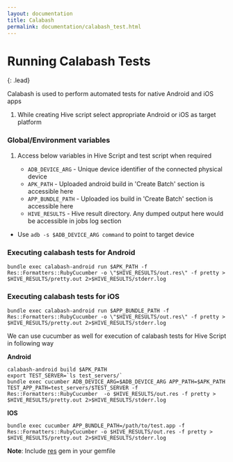 ```yaml
---
layout: documentation
title: Calabash
permalink: documentation/calabash_test.html
---
```


# Running Calabash Tests

{: .lead}

Calabash is used to perform automated tests for native Android and iOS apps

1. While creating Hive script select appropriate Android or iOS as target platform 

### Global/Environment variables  
1. 	Access below variables in Hive Script and test script when required

	* `ADB_DEVICE_ARG` - Unique device identifier of the connected physical device
	* `APK_PATH` - Uploaded android build in 'Create Batch' section is accessible here
	* `APP_BUNDLE_PATH` - Uploaded ios build in 'Create Batch' section is accessible here
	* `HIVE_RESULTS` - Hive result directory. Any dumped output here would be accessible in jobs log section

* Use `adb -s $ADB_DEVICE_ARG command` to point to target device 

### Executing calabash tests for Android
	
	bundle exec calabash-android run $APK_PATH -f Res::Formatters::RubyCucumber -o \"$HIVE_RESULTS/out.res\" -f pretty > $HIVE_RESULTS/pretty.out 2>$HIVE_RESULTS/stderr.log

### Executing calabash tests for iOS
	
	bundle exec calabash-android run $APP_BUNDLE_PATH -f Res::Formatters::RubyCucumber -o \"$HIVE_RESULTS/out.res\" -f pretty > $HIVE_RESULTS/pretty.out 2>$HIVE_RESULTS/stderr.log
	
We can use cucumber as well for execution of calabash tests for Hive Script in following way

**Android**
	
	calabash-android build $APK_PATH
	export TEST_SERVER=`ls test_servers/`
	bundle exec cucumber ADB_DEVICE_ARG=$ADB_DEVICE_ARG APP_PATH=$APK_PATH TEST_APP_PATH=test_servers/$TEST_SERVER -f Res::Formatters::RubyCucumber  -o $HIVE_RESULTS/out.res -f pretty > $HIVE_RESULTS/pretty.out 2>$HIVE_RESULTS/stderr.log

**IOS**

	bundle exec cucumber APP_BUNDLE_PATH=/path/to/test.app -f Res::Formatters::RubyCucumber -o $HIVE_RESULTS/out.res -f pretty > $HIVE_RESULTS/pretty.out 2>$HIVE_RESULTS/stderr.log 

**Note**: Include [res](https://github.com/bbc/res) gem in your gemfile 

